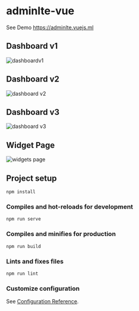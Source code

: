 # adminlte-vue

See Demo https://adminlte.vuejs.ml

## Dashboard v1
![dashboardv1](https://user-images.githubusercontent.com/3998868/84902623-6d596180-b083-11ea-955a-958441691742.gif)

## Dashboard v2
![dashboard v2](https://user-images.githubusercontent.com/3998868/84903892-0b016080-b085-11ea-8110-5d854481cbee.gif)

## Dashboard v3
![dashboard v3](https://user-images.githubusercontent.com/3998868/84904300-895e0280-b085-11ea-871c-5df051df872f.gif)

## Widget Page
![widgets page](https://user-images.githubusercontent.com/3998868/84905587-3be29500-b087-11ea-8fe3-3f52bedcd55b.gif)

## Project setup
```
npm install
```

### Compiles and hot-reloads for development
```
npm run serve
```

### Compiles and minifies for production
```
npm run build
```

### Lints and fixes files
```
npm run lint
```

### Customize configuration
See [Configuration Reference](https://cli.vuejs.org/config/).
